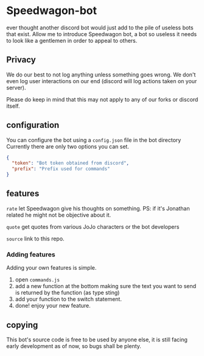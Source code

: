# Speedwagon-bot

ever thought another discord bot would just add to the pile of useless bots that exist.
Allow me to introduce Speedwagon bot, a bot so useless it needs to look like a gentlemen in order to appeal to others.

## Privacy

We do our best to not log anything unless something goes wrong.
We don't even log user interactions on our end (discord will log actions taken on your server).

Please do keep in mind that this may not apply to any of our forks or discord itself.

## configuration

You can configure the bot using a `config.json` file in the bot directory
Currently there are only two options you can set.

```json
{
  "token": "Bot token obtained from discord",
  "prefix": "Prefix used for commands"
}
```

## features

`rate` let Speedwagon give his thoughts on something.
PS: if it's Jonathan related he might not be objective about it.

`quote` get quotes from various JoJo characters or the bot developers

`source` link to this repo.

### Adding features

Adding your own features is simple.

1. open `commands.js`
2. add a new function at the bottom making sure the text you want to send is returned by the function (as type sting)
3. add your function to the switch statement.
4. done! enjoy your new feature.

## copying

This bot's source code is free to be used by anyone else, it is still facing early development as of now, so bugs shall be plenty.
